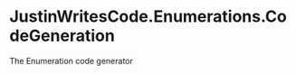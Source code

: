 <!--
 README.md
 
   Created: 2022-10-30-06:28:44
   Modified: 2022-10-30-06:28:55
 
   Author: Justin Chase <justin@justinwritescode.com>
   
   Copyright © 2022-2023 Justin Chase, All Rights Reserved
      License: MIT (https://opensource.org/licenses/MIT)
-->

# JustinWritesCode.Enumerations.CodeGeneration

The Enumeration code generator
